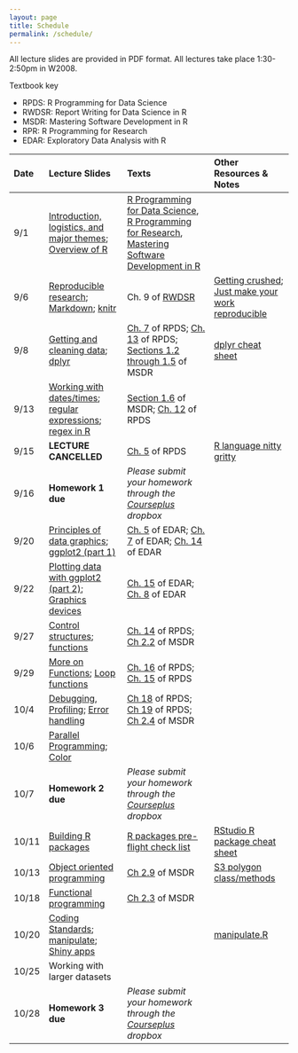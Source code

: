 ```yaml
---
layout: page
title: Schedule 
permalink: /schedule/
---
```


All lecture slides are provided in PDF format. All lectures take place 1:30-2:50pm in W2008.

Textbook key

* RPDS: R Programming for Data Science
* RWDSR: Report Writing for Data Science in R
* MSDR: Mastering Software Development in R
* RPR: R Programming for Research
* EDAR: Exploratory Data Analysis with R

| Date | Lecture Slides | Texts | Other Resources & Notes |
|:---- |:----- | :---- |:------------------------|
9/1 | [Introduction, logistics, and major themes](../notes/pdf/introduction.pdf); [Overview of R](../notes/pdf/overview.pdf) | [R Programming for Data Science](https://leanpub.com/rprogramming), [R Programming for Research](https://geanders.github.io/RProgrammingForResearch/), [Mastering Software Development in R](http://bookdown.org/rdpeng/RProgDA)|
9/6 | [Reproducible research](../notes/pdf/ReproducibleResearch.pdf); [Markdown](../notes/pdf/markdown.pdf); [knitr](../notes/pdf/knitr.pdf)| Ch. 9 of [RWDSR](https://leanpub.com/reportwriting) | [Getting crushed](http://simplystatistics.org/2015/11/16/so-you-are-getting-crushed-on-the-internet-the-new-normal-for-academics/); [Just make your work reproducible](http://simplystatistics.org/2015/12/11/instead-of-research-on-reproducibility-just-do-reproducible-research/)
9/8 | [Getting and cleaning data](../notes/pdf/gettingcleaning.pdf); [dplyr](../notes/pdf/dplyr.pdf) | [Ch. 7](https://bookdown.org/rdpeng/rprogdatascience/using-the-readr-package.html) of RPDS; [Ch. 13](https://bookdown.org/rdpeng/rprogdatascience/managing-data-frames-with-the-dplyr-package.html) of RPDS; [Sections 1.2 through 1.5](http://bookdown.org/rdpeng/RProgDA/the-importance-of-tidy-data.html) of MSDR | [dplyr cheat sheet](http://www.rstudio.com/wp-content/uploads/2015/02/data-wrangling-cheatsheet.pdf)
9/13 | [Working with dates/times](../notes/pdf/Dates.pdf); [regular expressions](../notes/pdf/regex.pdf); [regex in R](../notes/pdf/regex_in_R.pdf) | [Section 1.6](https://bookdown.org/rdpeng/RProgDA/working-with-dates-times-time-zones.html) of MSDR; [Ch. 12](https://bookdown.org/rdpeng/rprogdatascience/dates-and-times.html) of RPDS | |
9/15 | **LECTURE CANCELLED** | [Ch. 5](https://bookdown.org/rdpeng/rprogdatascience/r-nuts-and-bolts.html) of RPDS | [R language nitty gritty](../notes/pdf/r-nuts-bolts.pdf)  
9/16 | **Homework 1 due** | *Please submit your homework through the [Courseplus](https://courseplus.jhu.edu) dropbox* |
9/20 | [Principles of data graphics](../notes/pdf/principlesgraphics.pdf); [ggplot2 (part 1)](../notes/pdf/ggplot2_part1.pdf)| [Ch. 5](https://bookdown.org/rdpeng/exdata/principles-of-analytic-graphics.html) of EDAR; [Ch. 7](https://bookdown.org/rdpeng/exdata/plotting-systems.html) of EDAR; [Ch. 14](https://bookdown.org/rdpeng/exdata/the-ggplot2-plotting-system-part-1.html) of EDAR|
9/22 | [Plotting data with ggplot2 (part 2)](../notes/pdf/ggplot2_part2.pdf); [Graphics devices](../notes/pdf/grdevices.pdf)| [Ch. 15](https://bookdown.org/rdpeng/exdata/the-ggplot2-plotting-system-part-2.html) of EDAR; [Ch. 8](https://bookdown.org/rdpeng/exdata/graphics-devices.html) of EDAR |
9/27 | [Control structures](../notes/pdf/control.pdf); [functions](../notes/pdf/functions.pdf)| [Ch. 14](https://bookdown.org/rdpeng/rprogdatascience/control-structures.html) of RPDS; [Ch 2.2](http://rdpeng.github.io/RProgDA/functions.html) of MSDR |
9/29 | [More on Functions](../notes/pdf/functions2.pdf); [Loop functions](../notes/pdf/loop_functions.pdf) | [Ch. 16](https://bookdown.org/rdpeng/rprogdatascience/loop-functions.html) of RPDS; [Ch. 15](https://bookdown.org/rdpeng/rprogdatascience/functions.html) of RPDS
10/4 |  [Debugging](../notes/pdf/debugging.pdf), [Profiling](../notes/pdf/RProfiler.pdf); [Error handling](../notes/pdf/error_handling.pdf) | [Ch 18](https://bookdown.org/rdpeng/rprogdatascience/debugging.html) of RPDS; [Ch 19](https://bookdown.org/rdpeng/rprogdatascience/profiling-r-code.html) of RPDS; [Ch 2.4](http://rdpeng.github.io/RProgDA/error-handling-and-generation.html) of MSDR
10/6 | [Parallel Programming](../notes/pdf/parallel.pdf); [Color](../notes/pdf/RColors.pdf) | |
10/7 | **Homework 2 due** | *Please submit your homework through the [Courseplus](https://courseplus.jhu.edu) dropbox* |
10/11 | [Building R packages](../notes/pdf/Rpackages.pdf) | [R packages pre-flight check list](https://github.com/rdpeng/daprocedures/blob/master/lists/Rpackage_preflight.md)| [RStudio R package cheat sheet](http://www.rstudio.com/wp-content/uploads/2015/06/devtools-cheatsheet.pdf)
10/13 | [Object oriented programming](../notes/pdf/classes-methods.pdf) | [Ch 2.9](https://bookdown.org/rdpeng/RProgDA/object-oriented-programming.html) of MSDR | [S3 polygon class/methods](../notes/pdf/S3polygon.pdf)
10/18 | [Functional programming](../notes/pdf/functional_programming.pdf) | [Ch 2.3](https://bookdown.org/rdpeng/RProgDA/functional-programming.html) of MSDR|
10/20 | [Coding Standards](../notes/pdf/codingstandards.pdf); [manipulate](../notes/pdf/manipulate.pdf); [Shiny apps](../notes/pdf/shiny.pdf) | | [manipulate.R](../notes/manipulate.R)
10/25 | Working with larger datasets | | 
10/28 | **Homework 3 due** | *Please submit your homework through the [Courseplus](https://courseplus.jhu.edu) dropbox* |
